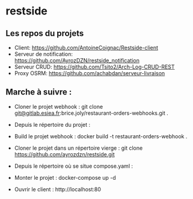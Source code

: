 # restside

## Les repos du projets
- Client: https://github.com/AntoineCoignac/Restside-client
- Serveur de notification: https://github.com/AyrozDZN/restside_notification
- Serveur CRUD: https://github.com/Tsito2/Arch-Log-CRUD-REST
- Proxy OSRM: https://github.com/achabdan/serveur-livraison

## Marche à suivre :

- Cloner le projet webhook : git clone git@gitlab.esiea.fr:brice.joly/restaurant-orders-webhooks.git .
- Depuis le répertoire du projet :
- Build le projet webhook : docker build -t restaurant-orders-webhook .

- Cloner le projet dans un répertoire vierge : git clone https://github.com/ayrozdzn/restside.git
- Depuis le répertoire où se situe compose.yaml :
- Monter le projet : docker-compose up -d
- Ouvrir le client : http://localhost:80